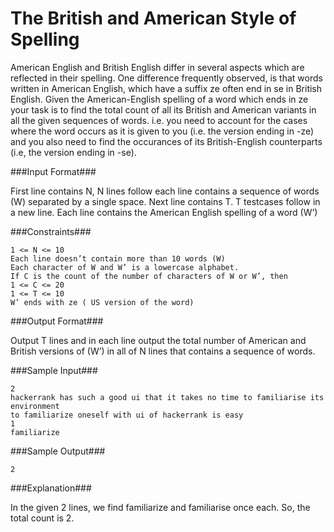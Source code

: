 The British and American Style of Spelling
==========================================
American English and British English differ in several aspects which are reflected in their spelling. One difference frequently observed, is that words written in American English, which have a suffix ze often end in se in British English. Given the American-English spelling of a word which ends in ze your task is to find the total count of all its British and American variants in all the given sequences of words. i.e. you need to account for the cases where the word occurs as it is given to you (i.e. the version ending in -ze) and you also need to find the occurances of its British-English counterparts (i.e, the version ending in -se).

###Input Format###

First line contains N, N lines follow each line contains a sequence of words (W) separated by a single space. Next line contains T. T testcases follow in a new line. Each line contains the American English spelling of a word (W’)

###Constraints###

```
1 <= N <= 10
Each line doesn’t contain more than 10 words (W)
Each character of W and W’ is a lowercase alphabet.
If C is the count of the number of characters of W or W’, then
1 <= C <= 20
1 <= T <= 10
W’ ends with ze ( US version of the word)
```

###Output Format###

Output T lines and in each line output the total number of American and British versions of (W’) in all of N lines that contains a sequence of words.

###Sample Input###

```
2
hackerrank has such a good ui that it takes no time to familiarise its environment
to familiarize oneself with ui of hackerrank is easy
1
familiarize
```

###Sample Output###

```
2
```

###Explanation###

In the given 2 lines, we find familiarize and familiarise once each. So, the total count is 2.
